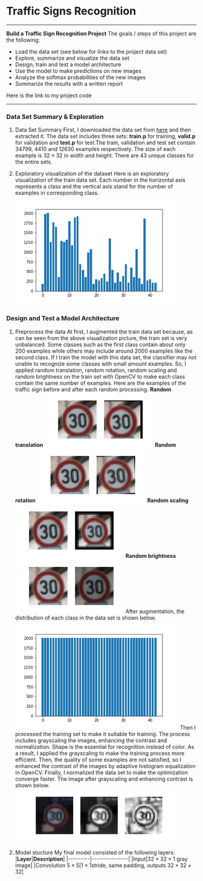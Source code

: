 ﻿# Traffic Signs Recognition
---
**Build a Traffic Sign Recognition Project**
The goals / steps of this project are the following:
- Load the data set (see below for links to the project data set)
- Explore, summarize and visualize the data set
- Design, train and test a model architecture
- Use the model to make predictions on new images
- Analyze the softmax probabilities of the new images
- Summarize the results with a written report

Here is the link to my project code

-------

### Data Set Summary & Exploration
1. Data Set Summary
First, I downloaded the data set from [here](https://s3-us-west-1.amazonaws.com/udacity-selfdrivingcar/traffic-signs-data.zip) and then extracted it. The data set includes three sets: **train.p** for training, **valid.p** for validation and **test.p** for test.The train, validation and test set contain 34799, 4410 and 12630 examples respectively. The size of each example is $32\times32$ in width and height. There are 43 unique classes for the entire sets.

2. Exploratory visualization of the dataset
Here is an exploratory visualization of the train data set. Each number in the horizontal axis represents a class and the vertical axis stand for the number of examples in corresponding class.
![pics](https://github.com/wastal92/CarND-P2/blob/master/file_pics/p1.png)

### Design and Test a Model Architecture
1. Preprocess the data
At first, I augmented the train data set because, as can be seen from the above visualization picture, the train set is very unbalanced. Some classes such as the first class contain about only 200 examples while others may include around 2000 examples like the second class. If I train the model with this data set, the classifier may not unable to recognize some classes with small amount examples. So, I applied random translation, random rotation, random scaling and random brightness on the train set with OpenCV to make each class contain the same number of examples. Here are the examples of the traffic sign before and after each random processing.
**Random translation**
![trans](https://github.com/wastal92/CarND-P2/blob/master/file_pics/translate.png)
**Random rotation**
![rotation](https://github.com/wastal92/CarND-P2/blob/master/file_pics/rotate.png)
**Random scaling**
![scale](https://github.com/wastal92/CarND-P2/blob/master/file_pics/scale.png)
**Random brightness**
![bright](https://github.com/wastal92/CarND-P2/blob/master/file_pics/brightness.png)
After augmentation, the distribution of each class in the data set is shown below.
![after_aug](https://github.com/wastal92/CarND-P2/blob/master/file_pics/after_augment.png)
Then I processed the training set to make it suitable for training. The process includes grayscaling the images, enhancing the contrast and normalization. Shape is the essential for recognition instead of color. As a result, I applied the grayscaling to make the training process more efficient. Then, the quality of some examples are not satisfied, so I enhanced the contrast of the images by adaptive histogram equalization in OpenCV. Finally, I normalized the data set to make the optimization converge faster.
The image after grayscaling and enhancing contrast is shown below.
![after_process](https://github.com/wastal92/CarND-P2/blob/master/file_pics/process.png)

2. Model stucture
My final model consisted of the following layers:
|**Layer**|**Description**|
|---------|---------------|
|Input|$32\times32\times1$ gray image|
|Convolution $5\times5$|$1\times1$stride, same padding, outputs $32\times32\times32$|

